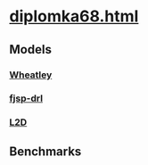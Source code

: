 # [diplomka68.html](https://www.cs.cas.cz/~martin/diplomka68.html)

## Models

### [Wheatley](models/Wheatley/README.md)

### [fjsp-drl](models/fjsp-drl/README.md)

### [L2D](models/L2D/README.md)

## Benchmarks

